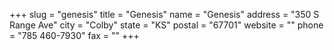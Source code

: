 +++
slug = "genesis"
title = "Genesis"
name = "Genesis"
address = "350 S Range Ave"
city = "Colby"
state = "KS"
postal = "67701"
website = ""
phone = "785 460-7930"
fax = ""
+++
